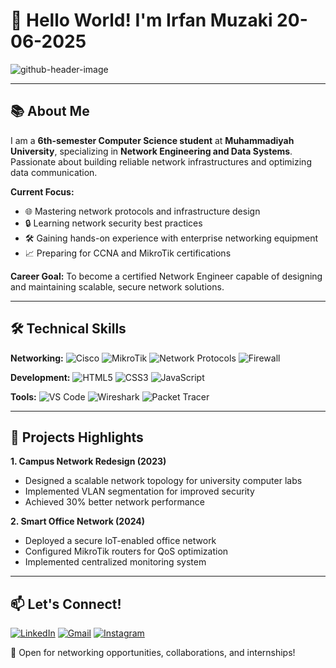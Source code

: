 # 👋 Hello World! I'm Irfan Muzaki 20-06-2025

![github-header-image](https://github.com/user-attachments/assets/e8151e08-7578-4924-a77e-a391b4a75c20)

---

## 📚 About Me

I am a **6th-semester Computer Science student** at **Muhammadiyah University**, specializing in **Network Engineering and Data Systems**. Passionate about building reliable network infrastructures and optimizing data communication.

**Current Focus:**
- 🌐 Mastering network protocols and infrastructure design
- 🔒 Learning network security best practices
- 🛠️ Gaining hands-on experience with enterprise networking equipment
- 📈 Preparing for CCNA and MikroTik certifications

**Career Goal:** To become a certified Network Engineer capable of designing and maintaining scalable, secure network solutions.

---

## 🛠️ Technical Skills

**Networking:**
![Cisco](https://img.shields.io/badge/Cisco-1BA0D7?style=for-the-badge&logo=cisco&logoColor=white)
![MikroTik](https://img.shields.io/badge/MikroTik-000000?style=for-the-badge&logo=mikrotik&logoColor=white)
![Network Protocols](https://img.shields.io/badge/TCP/IP-F7931A?style=for-the-badge)
![Firewall](https://img.shields.io/badge/Firewall-FF6D00?style=for-the-badge)

**Development:**
![HTML5](https://img.shields.io/badge/HTML5-E34F26?style=for-the-badge&logo=html5&logoColor=white)
![CSS3](https://img.shields.io/badge/CSS3-1572B6?style=for-the-badge&logo=css3&logoColor=white)
![JavaScript](https://img.shields.io/badge/JavaScript-F7DF1E?style=for-the-badge&logo=javascript&logoColor=black)

**Tools:**
![VS Code](https://img.shields.io/badge/VS_Code-007ACC?style=for-the-badge&logo=visual-studio-code&logoColor=white)
![Wireshark](https://img.shields.io/badge/Wireshark-1679A7?style=for-the-badge&logo=wireshark&logoColor=white)
![Packet Tracer](https://img.shields.io/badge/Packet_Tracer-1BA0D7?style=for-the-badge)

---

## 📂 Projects Highlights

**1. Campus Network Redesign (2023)**  
- Designed a scalable network topology for university computer labs
- Implemented VLAN segmentation for improved security
- Achieved 30% better network performance

**2. Smart Office Network (2024)**  
- Deployed a secure IoT-enabled office network
- Configured MikroTik routers for QoS optimization
- Implemented centralized monitoring system

---

## 📫 Let's Connect!

[![LinkedIn](https://img.shields.io/badge/LinkedIn-0077B5?style=for-the-badge&logo=linkedin&logoColor=white)](your-linkedin-url)
[![Gmail](https://img.shields.io/badge/Gmail-D14836?style=for-the-badge&logo=gmail&logoColor=white)](mailto:your-email@gmail.com)
[![Instagram](https://img.shields.io/badge/Instagram-E4405F?style=for-the-badge&logo=instagram&logoColor=white)](your-instagram-url)

🌟 Open for networking opportunities, collaborations, and internships!
